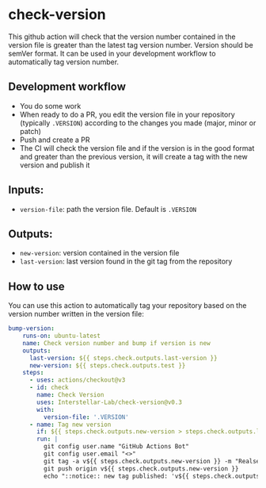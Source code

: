 # check-version
This github action will check that the version number contained in the version file is greater than the latest tag version number. Version should be semVer format. 
It can be used in your development workflow to automatically tag version number.  
## Development workflow
- You do some work
- When ready to do a PR, you edit the version file in your repository (typically `.VERSION`) according to the changes you made (major, minor or patch)
- Push and create a PR
- The CI will check the version file and if the version is in the good format and greater than the previous version, it will create a tag with the new version and publish it

## Inputs:
- `version-file`: path the version file. Default is `.VERSION`

## Outputs:
- `new-version`: version contained in the version file
- `last-version`: last version found in the git tag from the repository

## How to use
You can use this action to automatically tag your repository based on the version number written in the version file:
```yaml
bump-version:
    runs-on: ubuntu-latest
    name: Check version number and bump if version is new
    outputs:
      last-version: ${{ steps.check.outputs.last-version }}
      new-version: ${{ steps.check.outputs.test }}
    steps:
      - uses: actions/checkout@v3
      - id: check
        name: Check Version
        uses: Interstellar-Lab/check-version@v0.3
        with:
          version-file: '.VERSION'
      - name: Tag new version
        if: ${{ steps.check.outputs.new-version > steps.check.outputs.last-version }}
        run: |
          git config user.name "GitHub Actions Bot"
          git config user.email "<>"
          git tag -a v${{ steps.check.outputs.new-version }} -m "Realse version ${{ steps.check.outputs.new-version }}"
          git push origin v${{ steps.check.outputs.new-version }}
          echo "::notice:: new tag published: 'v${{ steps.check.outputs.new-version }}'"
```
